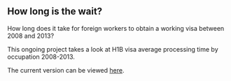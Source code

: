 ## How long is the wait?

How long does it take for foreign workers to obtain a working visa between 2008 and 2013?

This ongoing project takes a look at H1B visa average processing time by occupation 2008-2013.

The current version can be viewed [here](http://projects.youyou-zhou.com/imm/).